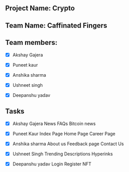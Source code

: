 ## Project Name: Crypto 



## Team Name: Caffinated Fingers



## Team members:
-[x] Akshay Gajera
-[x] Puneet kaur
-[x] Anshika sharma
-[x] Ushneet singh
-[x] Deepanshu yadav



## Tasks



- [x] Akshay Gajera
        News
        FAQs
        Bitcoin news

- [x] Puneet Kaur
        Index Page
        Home Page
        Career Page

- [x] Anshika sharma
        About us
        Feedback page
        Contact Us

- [x] Ushneet Singh
        Trending
        Descriptions
        Hyperinks

        
- [x] Deepanshu yadav
        Login
        Register
        NFT

